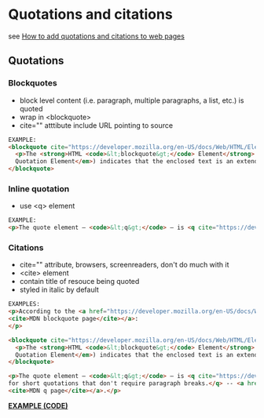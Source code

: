 # Quotations and citations

see [How to add quotations and citations to web pages](https://developer.mozilla.org/en-US/docs/Learn/HTML/Introduction_to_HTML/Advanced_text_formatting#Quotations)

## Quotations

### Blockquotes

- block level content (i.e. paragraph, multiple paragraphs, a list, etc.) is quoted
- wrap in &lt;blockquote&gt;
- cite="" atttibute include URL pointing to source

```html
EXAMPLE:
<blockquote cite="https://developer.mozilla.org/en-US/docs/Web/HTML/Element/blockquote">
  <p>The <strong>HTML <code>&lt;blockquote&gt;</code> Element</strong> (or <em>HTML Block
  Quotation Element</em>) indicates that the enclosed text is an extended quotation.</p>
</blockquote>
```

### Inline quotation

- use &lt;q&gt; element

```html
EXAMPLE:
<p>The quote element — <code>&lt;q&gt;</code> — is <q cite="https://developer.mozilla.org/en-US/docs/Web/HTML/Element/q">intended for short quotations that don't require paragraph breaks.</q></p>
```

### Citations

- cite="" attribute, browsers, screenreaders, don't do much with it
- &lt;cite&gt; element
- contain title of resouce being quoted
- styled in italic by default

```html
EXAMPLES:
<p>According to the <a href="https://developer.mozilla.org/en-US/docs/Web/HTML/Element/blockquote">
<cite>MDN blockquote page</cite></a>:
</p>

<blockquote cite="https://developer.mozilla.org/en-US/docs/Web/HTML/Element/blockquote">
  <p>The <strong>HTML <code>&lt;blockquote&gt;</code> Element</strong> (or <em>HTML Block
  Quotation Element</em>) indicates that the enclosed text is an extended quotation.</p>
</blockquote>

<p>The quote element — <code>&lt;q&gt;</code> — is <q cite="https://developer.mozilla.org/en-US/docs/Web/HTML/Element/q">intended
for short quotations that don't require paragraph breaks.</q> -- <a href="https://developer.mozilla.org/en-US/docs/Web/HTML/Element/q">
<cite>MDN q page</cite></a>.</p>
```

**[EXAMPLE (CODE)](https://github.com/mdn/learning-area/blob/master/html/introduction-to-html/advanced-text-formatting/quotations.html)**